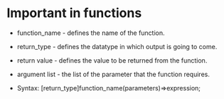 # Important in functions

*  function_name -  defines the name of the function.
*  return_type   -  defines the datatype in which output is going to come.
*  return value  -  defines the value to be returned from the function.
*  argument list  - the list of the parameter that the function requires.


* Syntax:
   [return_type]function_name(parameters)=>expression;
